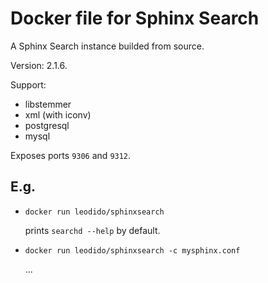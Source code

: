 Docker file for Sphinx Search
=============================

A Sphinx Search instance builded from source.

Version: 2.1.6.

Support:
 - libstemmer
 - xml (with iconv)
 - postgresql
 - mysql

Exposes ports `9306` and `9312`.

## E.g.

* `docker run leodido/sphinxsearch`

    prints `searchd --help` by default.

* `docker run leodido/sphinxsearch -c mysphinx.conf`

	...

